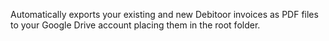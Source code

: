Automatically exports your existing and new Debitoor invoices as PDF files to your Google Drive account placing them in the root folder.